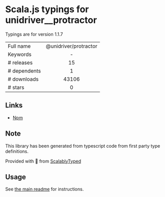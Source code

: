 
# Scala.js typings for unidriver__protractor

Typings are for version 1.1.7



|                    |                 |
| ------------------ | :-------------: |
| Full name          | @unidriver/protractor |
| Keywords           | - |
| # releases         | 15 |
| # dependents       | 1 |
| # downloads        | 43106 |
| # stars            | 0 |

## Links
- [Npm](https://www.npmjs.com/package/%40unidriver%2Fprotractor)
    


## Note
This library has been generated from typescript code from first party type definitions.

Provided with :purple_heart: from [ScalablyTyped](https://github.com/oyvindberg/ScalablyTyped)

## Usage
See [the main readme](../../readme.md) for instructions.



